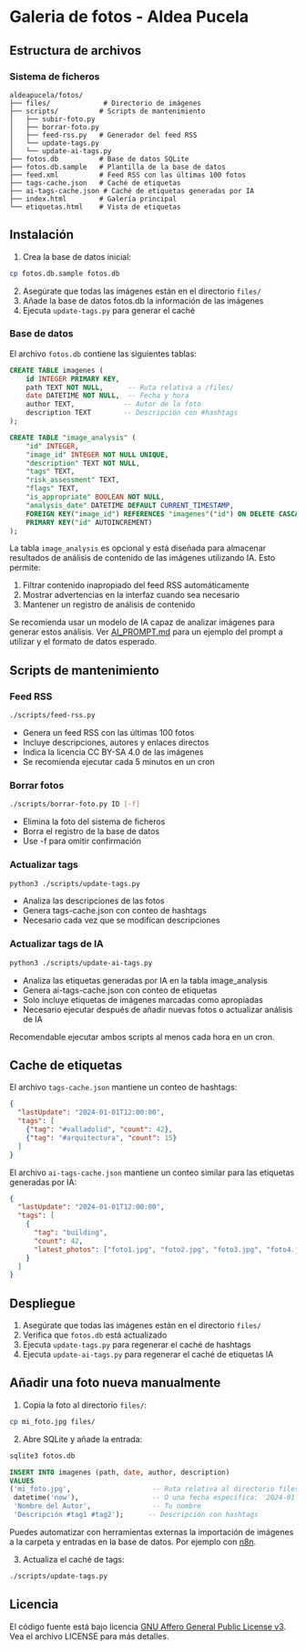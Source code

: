 # Galeria de fotos - Aldea Pucela

## Estructura de archivos

### Sistema de ficheros
```
aldeapucela/fotos/
├── files/             # Directorio de imágenes
├── scripts/          # Scripts de mantenimiento
│   ├── subir-foto.py
│   ├── borrar-foto.py
│   ├── feed-rss.py   # Generador del feed RSS
│   └── update-tags.py
│   └── update-ai-tags.py
├── fotos.db          # Base de datos SQLite
├── fotos.db.sample   # Plantilla de la base de datos
├── feed.xml          # Feed RSS con las últimas 100 fotos
├── tags-cache.json   # Caché de etiquetas
├── ai-tags-cache.json # Caché de etiquetas generadas por IA
├── index.html        # Galería principal
└── etiquetas.html    # Vista de etiquetas
```

## Instalación

1. Crea la base de datos inicial:
```bash
cp fotos.db.sample fotos.db
```

2. Asegúrate que todas las imágenes están en el directorio `files/`
3. Añade la base de datos fotos.db la información de las imágenes
4. Ejecuta `update-tags.py` para generar el caché

### Base de datos
El archivo `fotos.db` contiene las siguientes tablas:

```sql
CREATE TABLE imagenes (
    id INTEGER PRIMARY KEY,
    path TEXT NOT NULL,      -- Ruta relativa a /files/
    date DATETIME NOT NULL,  -- Fecha y hora
    author TEXT,            -- Autor de la foto
    description TEXT        -- Descripción con #hashtags
);

CREATE TABLE "image_analysis" (
    "id" INTEGER,
    "image_id" INTEGER NOT NULL UNIQUE,
    "description" TEXT NOT NULL,
    "tags" TEXT,
    "risk_assessment" TEXT,
    "flags" TEXT,
    "is_appropriate" BOOLEAN NOT NULL,
    "analysis_date" DATETIME DEFAULT CURRENT_TIMESTAMP,
    FOREIGN KEY("image_id") REFERENCES "imagenes"("id") ON DELETE CASCADE,
    PRIMARY KEY("id" AUTOINCREMENT)
);
```

La tabla `image_analysis` es opcional y está diseñada para almacenar resultados de análisis de contenido de las imágenes utilizando IA. Esto permite:

1. Filtrar contenido inapropiado del feed RSS automáticamente
2. Mostrar advertencias en la interfaz cuando sea necesario
3. Mantener un registro de análisis de contenido

Se recomienda usar un modelo de IA capaz de analizar imágenes para generar estos análisis. Ver [AI_PROMPT.md](AI_PROMPT.md) para un ejemplo del prompt a utilizar y el formato de datos esperado.

## Scripts de mantenimiento

### Feed RSS
```bash
./scripts/feed-rss.py
```
- Genera un feed RSS con las últimas 100 fotos
- Incluye descripciones, autores y enlaces directos
- Indica la licencia CC BY-SA 4.0 de las imágenes
- Se recomienda ejecutar cada 5 minutos en un cron

### Borrar fotos
```bash
./scripts/borrar-foto.py ID [-f]
```
- Elimina la foto del sistema de ficheros
- Borra el registro de la base de datos
- Use -f para omitir confirmación

### Actualizar tags
```bash
python3 ./scripts/update-tags.py
```
- Analiza las descripciones de las fotos
- Genera tags-cache.json con conteo de hashtags
- Necesario cada vez que se modifican descripciones

### Actualizar tags de IA
```bash
python3 ./scripts/update-ai-tags.py
```
- Analiza las etiquetas generadas por IA en la tabla image_analysis
- Genera ai-tags-cache.json con conteo de etiquetas
- Solo incluye etiquetas de imágenes marcadas como apropiadas
- Necesario ejecutar después de añadir nuevas fotos o actualizar análisis de IA

Recomendable ejecutar ambos scripts al menos cada hora en un cron.

## Cache de etiquetas

El archivo `tags-cache.json` mantiene un conteo de hashtags:

```json
{
  "lastUpdate": "2024-01-01T12:00:00",
  "tags": [
    {"tag": "#valladolid", "count": 42},
    {"tag": "#arquitectura", "count": 15}
  ]
}
```

El archivo `ai-tags-cache.json` mantiene un conteo similar para las etiquetas generadas por IA:

```json
{
  "lastUpdate": "2024-01-01T12:00:00",
  "tags": [
    {
      "tag": "building",
      "count": 42,
      "latest_photos": ["foto1.jpg", "foto2.jpg", "foto3.jpg", "foto4.jpg"]
    }
  ]
}
```

## Despliegue

1. Asegúrate que todas las imágenes están en el directorio `files/`
2. Verifica que `fotos.db` está actualizado
3. Ejecuta `update-tags.py` para regenerar el caché de hashtags
4. Ejecuta `update-ai-tags.py` para regenerar el caché de etiquetas IA

## Añadir una foto nueva manualmente

1. Copia la foto al directorio `files/`:
```bash
cp mi_foto.jpg files/
```

2. Abre SQLite y añade la entrada:
```bash
sqlite3 fotos.db
```

```sql
INSERT INTO imagenes (path, date, author, description) 
VALUES 
('mi_foto.jpg',                    -- Ruta relativa al directorio files/
 datetime('now'),                  -- O una fecha específica: '2024-01-15 14:30:00'
 'Nombre del Autor',               -- Tu nombre
 'Descripción #tag1 #tag2');      -- Descripción con hashtags
```

Puedes automatizar con herramientas externas la importación de imágenes a la carpeta y entradas en la base de datos. Por ejemplo con [n8n](https://n8n.io/).

3. Actualiza el caché de tags:
```bash
./scripts/update-tags.py
```

## Licencia
El código fuente está bajo licencia [GNU Affero General Public License v3](LICENSE). Vea el archivo LICENSE para más detalles.